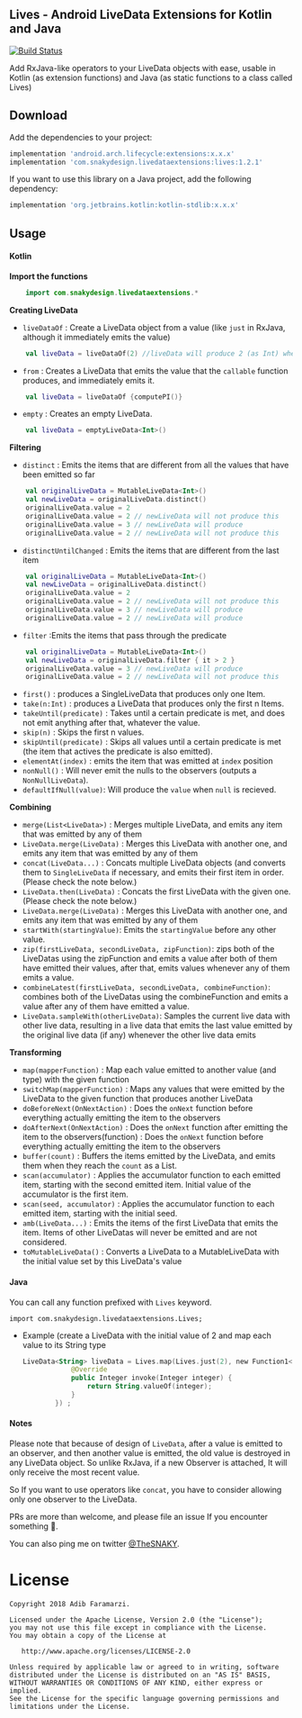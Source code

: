 Lives - Android LiveData Extensions for Kotlin and Java
-------------------------------------------------------
[![Build Status](https://travis-ci.org/adibfara/Lives.svg?branch=master)](https://travis-ci.org/adibfara/Lives)

Add RxJava-like operators to your LiveData objects with ease, usable in Kotlin (as extension functions) and Java (as static functions to a class called Lives)

Download
--------
Add the dependencies to your project:

```groovy
implementation 'android.arch.lifecycle:extensions:x.x.x'
implementation 'com.snakydesign.livedataextensions:lives:1.2.1'
```

If you want to use this library on a Java project, add the following dependency:
```groovy
implementation 'org.jetbrains.kotlin:kotlin-stdlib:x.x.x'
```

Usage
--------

#### Kotlin
**Import the functions**
```kotlin
    import com.snakydesign.livedataextensions.*
```
**Creating LiveData**

- `liveDataOf` : Create a LiveData object from a value (like `just` in RxJava, although it immediately emits the value)
```kotlin
    val liveData = liveDataOf(2) //liveData will produce 2 (as Int) when observed
```

- `from` : Creates a LiveData that emits the value that the `callable` function produces, and immediately emits it.
```kotlin
    val liveData = liveDataOf {computePI()}
```

- `empty` : Creates an empty LiveData.
```kotlin
    val liveData = emptyLiveData<Int>()
```


**Filtering**

- `distinct` : Emits the items that are different from all the values that have been emitted so far
```kotlin
    val originalLiveData = MutableLiveData<Int>()
    val newLiveData = originalLiveData.distinct()
    originalLiveData.value = 2
    originalLiveData.value = 2 // newLiveData will not produce this
    originalLiveData.value = 3 // newLiveData will produce
    originalLiveData.value = 2 // newLiveData will not produce this
```

- `distinctUntilChanged` : Emits the items that are different from the last item
```kotlin
    val originalLiveData = MutableLiveData<Int>()
    val newLiveData = originalLiveData.distinct()
    originalLiveData.value = 2
    originalLiveData.value = 2 // newLiveData will not produce this
    originalLiveData.value = 3 // newLiveData will produce
    originalLiveData.value = 2 // newLiveData will produce
```

- `filter` :Emits the items that pass through the predicate
```kotlin
    val originalLiveData = MutableLiveData<Int>()
    val newLiveData = originalLiveData.filter { it > 2 }
    originalLiveData.value = 3 // newLiveData will produce
    originalLiveData.value = 2 // newLiveData will not produce this
```

- `first()` : produces a SingleLiveData that produces only one Item.
- `take(n:Int)` : produces a LiveData that produces only the first n Items.
- `takeUntil(predicate)` : Takes until a certain predicate is met, and does not emit anything after that, whatever the value.
- `skip(n)` : Skips the first n values.
- `skipUntil(predicate)` : Skips all values until a certain predicate is met (the item that actives the predicate is also emitted).
- `elementAt(index)` : emits the item that was emitted at `index` position
- `nonNull()` : Will never emit the nulls to the observers (outputs a `NonNullLiveData`).
- `defaultIfNull(value)`: Will produce the `value` when `null` is recieved.

**Combining**

- `merge(List<LiveData>)` : Merges multiple LiveData, and emits any item that was emitted by any of them
- `LiveData.merge(LiveData)` : Merges this LiveData with another one, and emits any item that was emitted by any of them
- `concat(LiveData...)` : Concats multiple LiveData objects (and converts them to `SingleLiveData` if necessary, and emits their first item in order. (Please check the note below.)
- `LiveData.then(LiveData)` : Concats the first LiveData with the given one. (Please check the note below.)
- `LiveData.merge(LiveData)` : Merges this LiveData with another one, and emits any item that was emitted by any of them
- `startWith(startingValue)`: Emits the `startingValue` before any other value.
- `zip(firstLiveData, secondLiveData, zipFunction)`: zips both of the LiveDatas using the zipFunction and emits a value after both of them have emitted their values, after that, emits values whenever any of them emits a value.
- `combineLatest(firstLiveData, secondLiveData, combineFunction)`: combines both of the LiveDatas using the combineFunction and emits a value after any of them have emitted a value.
- `LiveData.sampleWith(otherLiveData)`: Samples the current live data with other live data, resulting in a live data that emits the last value emitted by the original live data (if any) whenever the other live data emits

**Transforming**

- `map(mapperFunction)` : Map each value emitted to another value (and type) with the given function
- `switchMap(mapperFunction)` : Maps any values that were emitted by the LiveData to the given function that produces another LiveData
- `doBeforeNext(OnNextAction)` : Does the `onNext` function before everything actually emitting the item to the observers
- `doAfterNext(OnNextAction)` : Does the `onNext` function after emitting the item to the observers(function) : Does the `onNext` function before everything actually emitting the item to the observers
- `buffer(count)` : Buffers the items emitted by the LiveData, and emits them when they reach the `count` as a List.
- `scan(accumulator)` : Applies the accumulator function to each emitted item, starting with the second emitted item. Initial value of the accumulator is the first item.
- `scan(seed, accumulator)` : Applies the accumulator function to each emitted item, starting with the initial seed.
- `amb(LiveData...)` : Emits the items of the first LiveData that emits the item. Items of other LiveDatas will never be emitted and are not considered.
- `toMutableLiveData()` : Converts a LiveData to a MutableLiveData with the initial value set by this LiveData's value

#### Java

You can call any function prefixed with `Lives` keyword.

    import com.snakydesign.livedataextensions.Lives;

 - Example (create a LiveData with the initial value of 2 and map each value to its String type
    ```kotlin
    LiveData<String> liveData = Lives.map(Lives.just(2), new Function1<Integer, String>() {
                @Override
                public Integer invoke(Integer integer) {
                    return String.valueOf(integer);
                }
            }) ;
    ```

#### Notes

Please note that because of design of `LiveData`, after a value is emitted to an observer, and then another value is emitted, the old value is destroyed in any LiveData object. So unlike RxJava, if a new Observer is attached, It will only receive the most recent value.

So If you want to use operators like `concat`, you have to consider allowing only one observer to the LiveData.

PRs are more than welcome, and please file an issue If you encounter something 🍻.

You can also ping me on twitter [@TheSNAKY](http://twitter.com/TheSNAKY).


License
=======

    Copyright 2018 Adib Faramarzi.

    Licensed under the Apache License, Version 2.0 (the "License");
    you may not use this file except in compliance with the License.
    You may obtain a copy of the License at

       http://www.apache.org/licenses/LICENSE-2.0

    Unless required by applicable law or agreed to in writing, software
    distributed under the License is distributed on an "AS IS" BASIS,
    WITHOUT WARRANTIES OR CONDITIONS OF ANY KIND, either express or implied.
    See the License for the specific language governing permissions and
    limitations under the License.
